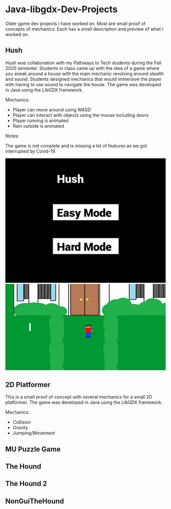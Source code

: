 # Java-libgdx-Dev-Projects
Older game dev projects I have worked on. Most are small proof of concepts of mechanics. Each has a small description and preview of what I worked on.

## Hush

Hush was collaboration with my Pathways to Tech students during the Fall 2020 semester. Students in class came up with the idea of a game where you sneak around a house with the main mechanic revolving around stealth and sound. Students designed mechanics that would immersive the player with having to use sound to navigate the house. The game was developed in Java using the LibGDX framework.

Mechanics:
* Player can move around using WASD
* Player can interact with objects using the mouse including doors
* Player running is animated
* Rain outside is animated

Notes:

The game is not complete and is missing a lot of features as we got interrupted by Covid-19. 


![Intro](imgs/hush-intro.png)
![Gameplay](imgs/hush-preview.gif)

## 2D Platformer

This is a small proof of concept with several mechanics for a small 2D platformer. The game was developed in Java using the LibGDX framework.

Mechanics:
* Collision
* Gravity
* Jumping/Movement

## MU Puzzle Game

## The Hound

## The Hound 2

## NonGuiTheHound
